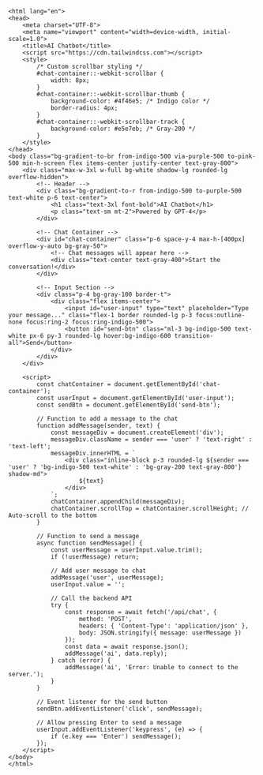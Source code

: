 <!DOCTYPE html>
    <html lang="en">
    <head>
        <meta charset="UTF-8">
        <meta name="viewport" content="width=device-width, initial-scale=1.0">
        <title>AI Chatbot</title>
        <script src="https://cdn.tailwindcss.com"></script>
        <style>
            /* Custom scrollbar styling */
            #chat-container::-webkit-scrollbar {
                width: 8px;
            }
            #chat-container::-webkit-scrollbar-thumb {
                background-color: #4f46e5; /* Indigo color */
                border-radius: 4px;
            }
            #chat-container::-webkit-scrollbar-track {
                background-color: #e5e7eb; /* Gray-200 */
            }
        </style>
    </head>
    <body class="bg-gradient-to-br from-indigo-500 via-purple-500 to-pink-500 min-h-screen flex items-center justify-center text-gray-800">
        <div class="max-w-3xl w-full bg-white shadow-lg rounded-lg overflow-hidden">
            <!-- Header -->
            <div class="bg-gradient-to-r from-indigo-500 to-purple-500 text-white p-6 text-center">
                <h1 class="text-3xl font-bold">AI Chatbot</h1>
                <p class="text-sm mt-2">Powered by GPT-4</p>
            </div>

            <!-- Chat Container -->
            <div id="chat-container" class="p-6 space-y-4 max-h-[400px] overflow-y-auto bg-gray-50">
                <!-- Chat messages will appear here -->
                <div class="text-center text-gray-400">Start the conversation!</div>
            </div>

            <!-- Input Section -->
            <div class="p-4 bg-gray-100 border-t">
                <div class="flex items-center">
                    <input id="user-input" type="text" placeholder="Type your message..." class="flex-1 border rounded-lg p-3 focus:outline-none focus:ring-2 focus:ring-indigo-500">
                    <button id="send-btn" class="ml-3 bg-indigo-500 text-white px-6 py-3 rounded-lg hover:bg-indigo-600 transition-all">Send</button>
                </div>
            </div>
        </div>

        <script>
            const chatContainer = document.getElementById('chat-container');
            const userInput = document.getElementById('user-input');
            const sendBtn = document.getElementById('send-btn');

            // Function to add a message to the chat
            function addMessage(sender, text) {
                const messageDiv = document.createElement('div');
                messageDiv.className = sender === 'user' ? 'text-right' : 'text-left';
                messageDiv.innerHTML = `
                    <div class="inline-block p-3 rounded-lg ${sender === 'user' ? 'bg-indigo-500 text-white' : 'bg-gray-200 text-gray-800'} shadow-md">
                        ${text}
                    </div>
                `;
                chatContainer.appendChild(messageDiv);
                chatContainer.scrollTop = chatContainer.scrollHeight; // Auto-scroll to the bottom
            }

            // Function to send a message
            async function sendMessage() {
                const userMessage = userInput.value.trim();
                if (!userMessage) return;

                // Add user message to chat
                addMessage('user', userMessage);
                userInput.value = '';

                // Call the backend API
                try {
                    const response = await fetch('/api/chat', {
                        method: 'POST',
                        headers: { 'Content-Type': 'application/json' },
                        body: JSON.stringify({ message: userMessage })
                    });
                    const data = await response.json();
                    addMessage('ai', data.reply);
                } catch (error) {
                    addMessage('ai', 'Error: Unable to connect to the server.');
                }
            }

            // Event listener for the send button
            sendBtn.addEventListener('click', sendMessage);

            // Allow pressing Enter to send a message
            userInput.addEventListener('keypress', (e) => {
                if (e.key === 'Enter') sendMessage();
            });
        </script>
    </body>
    </html>

